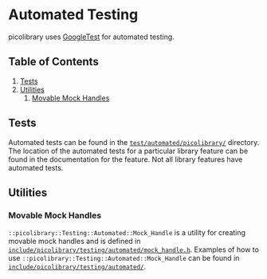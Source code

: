 # Automated Testing
picolibrary uses [GoogleTest](https://github.com/google/googletest) for automated testing.

## Table of Contents
1. [Tests](#tests)
1. [Utilities](#utilities)
    1. [Movable Mock Handles](#movable-mock-handles)

## Tests
Automated tests can be found in the
[`test/automated/picolibrary/`](https://github.com/apcountryman/picolibrary/tree/main/test/automated/picolibrary)
directory.
The location of the automated tests for a particular library feature can be found in the
documentation for the feature.
Not all library features have automated tests.

## Utilities

### Movable Mock Handles
`::picolibrary::Testing::Automated::Mock_Handle` is a utility for creating movable mock
handles and is defined in
[`include/picolibrary/testing/automated/mock_handle.h`](https://github.com/apcountryman/picolibrary/blob/main/include/picolibrary/testing/automated/mock_handle.h).
Examples of how to use `::picolibrary::Testing::Automated::Mock_Handle` can be found in
[`include/picolibrary/testing/automated/`](https://github.com/apcountryman/picolibrary/tree/main/include/picolibrary/testing/automated).
